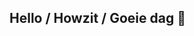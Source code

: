 ## Hello / Howzit / Goeie dag 👋

<!--
My name is Liezl Mari Vermeulen and I am a PhD student and geospatial data enthusiast. I am completing a PhD in Bioscience Engineering at KU Leuven (Belgium), in collaboration with the African Climate and Development Insitute in Cape Town (South Africa).

My background is in geoinformatics and environmental sciences, and nowadays I spend most of my time observing plants from space using satellites and fancy models 🛰️🌏My focus areas are currently savannas and fynbos (a special kind of Mediteranean ecosystem only found in South Africa). 

I am most comfortable coding in Python and R, but have also dabbled in Javascript (for Google Eartn Engine), Java, C and HTML. 
-->

